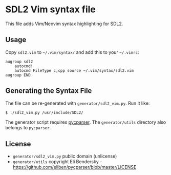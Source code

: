 # SDL2 Vim syntax file

This file adds Vim/Neovim syntax highlighting for SDL2.

## Usage

Copy `sdl2.vim` to `~/.vim/syntax/` and add this to your `~/.vimrc`:

```viml
augroup sdl2
    autocmd!
    autocmd FileType c,cpp source ~/.vim/syntax/sdl2.vim
augroup END
```

## Generating the Syntax File

The file can be re-generated with `generator/sdl2_vim.py`. Run it like:

```sh
$ ./sdl2_vim.py /usr/include/SDL2/
```

The generator script requires [pycparser](https://github.com/eliben/pycparser). The `generator/utils` directory also belongs to `pycparser`.

## License

* `generator/sdl2_vim.py` public domain (unlicense)
* `generator/utils` copyright Eli Bendersky - <https://github.com/eliben/pycparser/blob/master/LICENSE>
